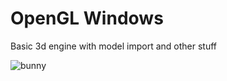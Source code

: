 # OpenGL Windows

Basic 3d engine with model import and other stuff

![bunny](https://github.com/user-attachments/assets/c08ba25a-46ca-4fb7-a772-836c0f042479)
